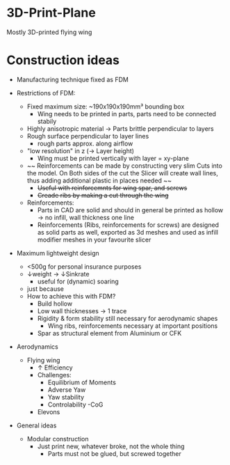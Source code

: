 # 3D-Print-Plane
Mostly 3D-printed flying wing

# Construction ideas
- Manufacturing technique fixed as FDM
- Restrictions of FDM:
    - Fixed maximum size: ~190x190x190mm³ bounding box
        - Wing needs to be printed in parts, parts need to be connected stabily
    - Highly anisotropic material -> Parts brittle perpendicular to layers
    - Rough surface perpendicular to layer lines
        - rough parts approx. along airflow
    - "low resolution" in z (-> Layer height)
        - Wing must be printed vertically with layer = xy-plane
    - ~~ Reinforcements can be made by constructing very slim Cuts into the model. On Both sides of the cut the Slicer will create wall lines, thus adding additional plastic in places needed ~~
        - ~~Useful with reinforcemnts for wing spar, and screws~~
        - ~~Creade ribs by making a cut through the wing~~
    - Reinforcements: 
        - Parts in CAD are solid and should in general be printed as hollow -> no infill, wall thickness one line
        - Reinforcements (Ribs, reinforcements for screws) are designed as solid parts as well, exported as 3d meshes and used as infill modifier meshes in your favourite slicer
    
- Maximum lightweight design
    - <500g for personal insurance purposes
    - ↓weight -> ↓Sinkrate
        - useful for (dynamic) soaring
    - just because
    - How to achieve this with FDM?
        - Build hollow
        - Low wall thicknesses -> 1 trace
        - Rigidity & form stability still necessary for aerodynamic shapes
            - Wing ribs, reinforcements necessary at important positions
        - Spar as structural element from Aluminium or CFK
        
    
- Aerodynamics
    - Flying wing
        - ↑ Efficiency
        - Challenges:
            - Equilibrium of Moments
            - Adverse Yaw
            - Yaw stability
            - Controlability
            -CoG
        - Elevons
        
- General ideas
    - Modular construction 
        - Just print new, whatever broke, not the whole thing 
            - Parts must not be glued, but screwed together
            
